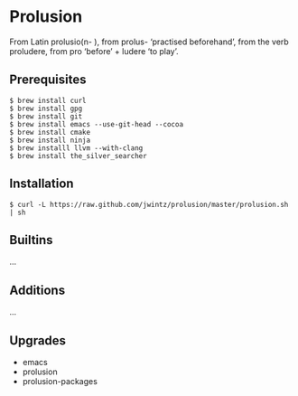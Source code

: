 # Prolusion

From Latin prolusio(n- ), from prolus- ‘practised beforehand’, from the verb proludere, from pro ‘before’ + ludere ‘to play’.

## Prerequisites

    $ brew install curl
    $ brew install gpg
    $ brew install git
    $ brew install emacs --use-git-head --cocoa
    $ brew install cmake
    $ brew install ninja
    $ brew installl llvm --with-clang
    $ brew install the_silver_searcher

## Installation

    $ curl -L https://raw.github.com/jwintz/prolusion/master/prolusion.sh | sh

## Builtins

...

## Additions

...

## Upgrades

* emacs
* prolusion
* prolusion-packages
